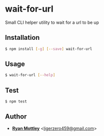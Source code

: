 # wait-for-url

Small CLI helper utility to wait for a url to be up

## Installation

```bash
$ npm install [-g] [--save] wait-for-url
```

## Usage

```bash
$ wait-for-url [--help]
```

## Test

```bash
$ npm test
```

## Author

* [**Ryan Mottley**](mailto:ligerzero459@gmail.com) &lt;ligerzero459@gmail.com&gt;
